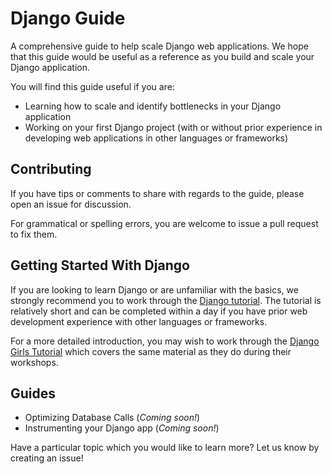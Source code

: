 # Django Guide

A comprehensive guide to help scale Django web applications. We hope that this guide would be useful as a reference as you build and scale your Django application.

You will find this guide useful if you are:
- Learning how to scale and identify bottlenecks in your Django application
- Working on your first Django project (with or without prior experience in developing web applications in other languages or frameworks)

## Contributing

If you have tips or comments to share with regards to the guide, please open an issue for discussion.

For grammatical or spelling errors, you are welcome to issue a pull request to fix them.

## Getting Started With Django

If you are looking to learn Django or are unfamiliar with the basics, we strongly recommend you to work through the [Django tutorial](https://docs.djangoproject.com/en/1.9/intro/tutorial01/). The tutorial is relatively short and can be completed within a day if you have
prior web development experience with other languages or frameworks.

For a more detailed introduction, you may wish to work through the [Django Girls Tutorial](http://tutorial.djangogirls.org/en/) which covers the same material as they do during their workshops.

## Guides

- Optimizing Database Calls (*Coming soon!*)
- Instrumenting your Django app (*Coming soon!*)

Have a particular topic which you would like to learn more? Let us know by creating an issue!

